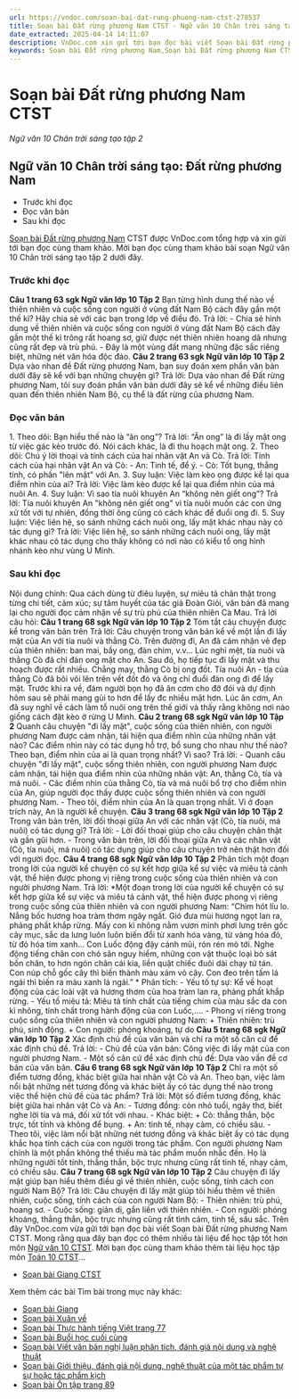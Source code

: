 ```yaml
---
url: https://vndoc.com/soan-bai-dat-rung-phuong-nam-ctst-278537
title: Soạn bài Đất rừng phương Nam CTST - Ngữ văn 10 Chân trời sáng tạo tập 2 - VnDoc.com
date_extracted: 2025-04-14 14:11:07
description: VnDoc.com xin gửi tới bạn đọc bài viết Soạn bài Đất rừng phương Nam CTST. Mời bạn đọc cùng tham khảo bài soạn Ngữ văn 10 Chân trời sáng tạo tập 2 dưới đây nhé.
keywords: Soạn bài Đất rừng phương Nam,Soạn bài Đất rừng phương Nam CTST,Đất rừng phương Nam,soạn Đất rừng phương Nam,soạn văn Đất rừng phương Nam,soạn văn 10,văn 10,ngữ văn 10 CTST,Ngữ văn 10 Chân trời sáng tạo tập 2,ngữ văn 10 chân trời sáng tạo,Ngữ văn lớp 10 Chân trời sáng tạo tập 2,ngữ văn 10 tập 2 chân trời sáng tạo
---
```


# Soạn bài Đất rừng phương Nam CTST
 _Ngữ văn 10 Chân trời sáng tạo tập 2_
## Ngữ văn 10 Chân trời sáng tạo: Đất rừng phương Nam
  * Trước khi đọc
  * Đọc văn bản
  * Sau khi đọc

[Soạn bài Đất rừng phương Nam](<https://vndoc.com/soan-bai-dat-rung-phuong-nam-ctst-278537>) CTST được VnDoc.com tổng hợp và xin gửi tới bạn đọc cùng tham khảo. Mời bạn đọc cùng tham khảo bài soạn Ngữ văn 10 Chân trời sáng tạo tập 2 dưới đây.
### Trước khi đọc
**Câu 1 trang 63 sgk Ngữ văn lớp 10 Tập 2**
Bạn từng hình dung thế nào về thiên nhiên và cuộc sống con người ở vùng đất Nam Bộ cách đây gần một thế kỉ? Hãy chia sẻ với các bạn trong lớp về điều đó.
Trả lời:
\- Chia sẻ hình dung về thiên nhiên và cuộc sống con người ở vùng đất Nam Bộ cách đây gần một thế kỉ trông rất hoang sơ, giữ được nét thiên nhiên hoang dã nhưng cũng rất đẹp và trù phú.
\- Đây là một vùng đất mang những đặc sắc riêng biệt, những nét văn hóa độc đáo.
**Câu 2 trang 63 sgk Ngữ văn lớp 10 Tập 2**
Dựa vào nhan đề Đất rừng phương Nam, bạn suy đoán xem phần văn bản dưới đây sẽ kể với bạn những chuyện gì?
Trả lời:
Dựa vào nhan đề Đất rừng phương Nam, tôi suy đoán phần văn bản dưới đây sẽ kể về những điều liên quan đến thiên nhiên Nam Bộ, cụ thể là đất rừng của phương Nam.
### Đọc văn bản
1\. Theo dõi: Bạn hiểu thế nào là “ăn ong”?
Trả lời:
“Ăn ong” là đi lấy mật ong từ việc gác kèo trước đó. Nói cách khác, là đi thu hoạch mật ong.
2\. Theo dõi: Chú ý lời thoại và tính cách của hai nhân vật An và Cò.
Trả lời:
Tính cách của hai nhân vật An và Cò:
\- An: Tinh tế, để ý.
\- Cò: Tốt bụng, thẳng tính, có phần "lên mặt" với An.
3\. Suy luận: Việc làm kèo ong được kể lại qua điểm nhìn của ai?
Trả lời:
Việc làm kèo được kể lại qua điểm nhìn của má nuôi An.
4\. Suy luận: Vì sao tía nuôi khuyên An “không nên giết ong”?
Trả lời:
Tía nuôi khuyên An "không nên giết ong" vì tía nuôi muốn các con ứng xử tốt với tự nhiên, đồng thời ông cũng có cách khác để đuổi ong đi.
5\. Suy luận: Việc liên hệ, so sánh những cách nuôi ong, lấy mật khác nhau này có tác dụng gì?
Trả lời:
Việc liên hệ, so sánh những cách nuôi ong, lấy mật khác nhau có tác dụng cho thấy không có nơi nào có kiểu tổ ong hình nhánh kèo như vùng U Minh.
### Sau khi đọc
Nội dung chính: Qua cách dùng từ điêu luyện, sự miêu tả chân thật trong từng chi tiết, cảm xúc; sự tâm huyết của tác giả Đoàn Giỏi, văn bản đã mang lại cho người đọc cảm nhận về sự trù phú của thiên nhiên Cà Mau.
Trả lời câu hỏi:
**Câu 1 trang 68 sgk Ngữ văn lớp 10 Tập 2**
Tóm tắt câu chuyện được kể trong văn bản trên
Trả lời:
Câu chuyện trong văn bản kể về một lần đi lấy mật của An với tía nuôi và thằng Cò. Trên đường đi, An đã cảm nhận vẻ đẹp của thiên nhiên: ban mai, bầy ong, đàn chim, v.v... Lúc nghỉ mệt, tía nuôi và thằng Cò đã chỉ đàn ong mật cho An. Sau đó, họ tiếp tục đi lấy mật và thu hoạch được rất nhiều. Chẳng may, thằng Cò bị ong đốt. Tía nuôi An - tía của thằng Cò đã bôi vôi lên trên vết đốt đó và ông chỉ đuổi đàn ong đi để lấy mật. Trước khi ra về, đám người bọn họ đã ăn cơm cho đỡ đói và dự định hôm sau sẽ phải mang gùi to hơn để lấy đc nhiều mật hơn. Lúc ăn cơm, An đã suy nghĩ về cách làm tổ nuôi ong trên thế giới và thấy rằng không nơi nào giống cách đặt kèo ở rừng U Minh.
**Câu 2 trang 68 sgk Ngữ văn lớp 10 Tập 2**
Quanh câu chuyện "đi lấy mật", cuộc sống của thiên nhiên, con người phương Nam được cảm nhận, tái hiện qua điểm nhìn của những nhân vật nào? Các điểm nhìn này có tác dụng hỗ trợ, bổ sung cho nhau như thế nào? Theo bạn, điểm nhìn của ai là quan trọng nhất? Vì sao?
Trả lời:
\- Quanh câu chuyện "đi lấy mật", cuộc sống thiên nhiên, con người phương Nam được cảm nhận, tái hiện qua điểm nhìn của những nhân vật: An, thằng Cò, tía và má nuôi.
\- Các điểm nhìn của thằng Cò, tía và má nuôi bổ trợ cho điểm nhìn của An, giúp người đọc thấy được cuộc sống thiên nhiên và con người phương Nam.
\- Theo tôi, điểm nhìn của An là quan trọng nhất. Vì ở đoạn trích này, An là người kể chuyện.
**Câu 3 trang 68 sgk Ngữ văn lớp 10 Tập 2**
Trong văn bản trên, lời đối thoại giữa An với các nhân vật \(Cò, tía nuôi, má nuôi\) có tác dụng gì?
Trả lời:
\- Lời đối thoại giúp cho câu chuyện chân thật và gần gũi hơn.
\- Trong văn bản trên, lời đối thoại giữa An và các nhân vật \(Cò, tía nuôi, má nuôi\) có tác dụng giúp cho câu chuyện trở nên thật hơn đối với người đọc.
**Câu 4 trang 68 sgk Ngữ văn lớp 10 Tập 2**
Phân tích một đoạn trong lời của người kể chuyện có sự kết hợp giữa kể sự việc và miêu tả cảnh vật, thể hiện được phong vị riêng trong cuộc sống của thiên nhiên và con người phương Nam.
Trả lời:
\*Một đoạn trong lời của người kể chuyện có sự kết hợp giữa kể sự việc và miêu tả cảnh vật, thể hiện được phong vị riêng trong cuộc sống của thiên nhiên và con người phương Nam:
“Chim hót líu lo. Nắng bốc hương hoa tràm thơm ngây ngất. Gió đưa mùi hương ngọt lan ra, phảng phất khắp rừng. Mấy con kì nhông nằm vươn mình phơi lưng trên gốc cây mục, sắc da lưng luôn luôn biến đổi từ xanh hóa vàng, từ vàng hóa đỏ, từ đỏ hóa tím xanh... Con Luốc động đậy cánh mũi, rón rén mò tới. Nghe động tiếng chân con chó săn nguy hiểm, những con vật thuộc loại bò sát bốn chân, to hơn ngón chân cái kia, liền quật chiếc đuôi dài chạy tứ tán. Con núp chỗ gốc cây thì biến thành màu xám vỏ cây. Con đeo trên tấm lá ngái thì biến ra màu xanh lá ngái.”
\* Phân tích:
\- Yếu tố tự sự: Kể về hoạt động của các loài vật và hương thơm của hoa tràm lan ra, phảng phất khắp rừng.
\- Yếu tố miêu tả: Miêu tả tính chất của tiếng chim của màu sắc da con kì nhông, tính chất trong hành động của con Luốc,....
\- Phong vị riêng trong cuộc sống của thiên nhiên và con người phương Nam:
\+ Thiên nhiên: trù phú, sinh động.
\+ Con người: phóng khoáng, tự do
**Câu 5 trang 68 sgk Ngữ văn lớp 10 Tập 2**
Xác định chủ đề của văn bản và chỉ ra một số căn cứ để xác định chủ đề.
Trả lời:
\- Chủ đề của văn bản: Công việc đi lấy mật của con người phương Nam.
\- Một số căn cứ để xác định chủ đề: Dựa vào vấn đề cơ bản của văn bản.
**Câu 6 trang 68 sgk Ngữ văn lớp 10 Tập 2**
Chỉ ra một số điểm tương đồng, khác biệt giữa hai nhân vật Cò và An. Theo bạn, việc làm nổi bật những nét tương đồng và khác biệt ấy có tác dụng thế nào trong việc thể hiện chủ đề của tác phẩm?
Trả lời:
Một số điểm tương đồng, khác biệt giữa hai nhân vật Cò và An:
\- Tương đồng: còn nhỏ tuổi, ngây thơ, biết nghe lời tía và má, đối xử tốt với nhau.
\- Khác biệt:
\+ Cò: thẳng thắn, bộc trực, tốt tính và không để bụng.
\+ An: tinh tế, nhạy cảm, có chiều sâu.
\- Theo tôi, việc làm nổi bật những nét tương đồng và khác biệt ấy có tác dụng khắc họa tính cách của con người trong tác phẩm. Con người phương Nam chính là một phần không thể thiếu mà tác phẩm muốn nhắc đến. Họ là những người tốt tính, thẳng thắn, bộc trực nhưng cũng rất tinh tế, nhạy cảm, có chiều sâu.
**Câu 7 trang 68 sgk Ngữ văn lớp 10 Tập 2**
Câu chuyện đi lấy mật giúp bạn hiểu thêm điều gì về thiên nhiên, cuộc sống, tính cách con người Nam Bộ?
Trả lời:
Câu chuyện đi lấy mật giúp tôi hiểu thêm về thiên nhiên, cuộc sống, tính cách của con người Nam Bộ:
\- Thiên nhiên: trù phú, hoang sơ.
\- Cuộc sống: giản dị, gắn liền với thiên nhiên.
\- Con người: phóng khoáng, thẳng thắn, bộc trực nhưng cũng rất tình cảm, tinh tế, sâu sắc.
Trên đây VnDoc.com vừa gửi tới bạn đọc bài viết Soạn bài Đất rừng phương Nam CTST. Mong rằng qua đây bạn đọc có thêm nhiều tài liệu để học tập tốt hơn môn [Ngữ văn 10 CTST](<https://vndoc.com/ngu-van-10-chan-troi-sang-tao-tap2>). Mời bạn đọc cùng tham khảo thêm tài liệu học tập môn [Toán 10 CTST](<https://vndoc.com/toan-10-chan-troi-sang-tao-tap2>)...
  * [Soạn bài Giang CTST](<https://vndoc.com/soan-bai-giang-ctst-278539>)

Xem thêm các bài Tìm bài trong mục này khác:
  * [Soạn bài Giang](</soan-bai-giang-ctst-278539>)
  * [Soạn bài Xuân về](</soan-bai-xuan-ve-ctst-278542>)
  * [Soạn bài Thực hành tiếng Việt trang 77](</soan-bai-thuc-hanh-tieng-viet-trang-77-ctst-278544>)
  * [Soạn bài Buổi học cuối cùng](</soan-bai-buoi-hoc-cuoi-cung-ctst-278546>)
  * [Soạn bài Viết văn bản nghị luận phân tích, đánh giá nội dung và nghệ thuật](</soan-bai-viet-van-ban-nghi-luan-phan-tich-danh-gia-noi-dung-va-nghe-thuat-ctst-278549>)
  * [Soạn bài Giới thiệu, đánh giá nội dung, nghệ thuật của một tác phẩm tự sự hoặc tác phẩm kịch](</soan-bai-gioi-thieu-danh-gia-noi-dung-nghe-thuat-cua-mot-tac-pham-tu-su-hoac-tac-pham-kich-ctst-278551>)
  * [Soạn bài Ôn tập trang 89](</soan-bai-on-tap-trang-89-ctst-278556>)

